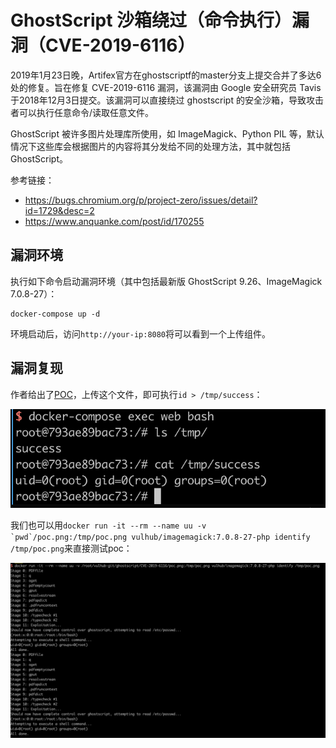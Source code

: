 # GhostScript 沙箱绕过（命令执行）漏洞（CVE-2019-6116）

2019年1月23日晚，Artifex官方在ghostscriptf的master分支上提交合并了多达6处的修复。旨在修复 CVE-2019-6116 漏洞，该漏洞由 Google 安全研究员 Tavis 于2018年12月3日提交。该漏洞可以直接绕过 ghostscript 的安全沙箱，导致攻击者可以执行任意命令/读取任意文件。

GhostScript 被许多图片处理库所使用，如 ImageMagick、Python PIL 等，默认情况下这些库会根据图片的内容将其分发给不同的处理方法，其中就包括 GhostScript。

参考链接：

- https://bugs.chromium.org/p/project-zero/issues/detail?id=1729&desc=2
- https://www.anquanke.com/post/id/170255

## 漏洞环境

执行如下命令启动漏洞环境（其中包括最新版 GhostScript 9.26、ImageMagick 7.0.8-27）：

```
docker-compose up -d
```

环境启动后，访问`http://your-ip:8080`将可以看到一个上传组件。

## 漏洞复现

作者给出了[POC](poc.png)，上传这个文件，即可执行`id > /tmp/success`：

![](1.png)

我们也可以用``docker run -it --rm --name uu -v `pwd`/poc.png:/tmp/poc.png vulhub/imagemagick:7.0.8-27-php identify /tmp/poc.png``来直接测试poc：

![](2.png)